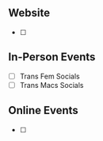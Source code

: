 ## Website
- [ ]

## In-Person Events
- [ ] Trans Fem Socials
- [ ] Trans Macs Socials

## Online Events
- [ ] 
